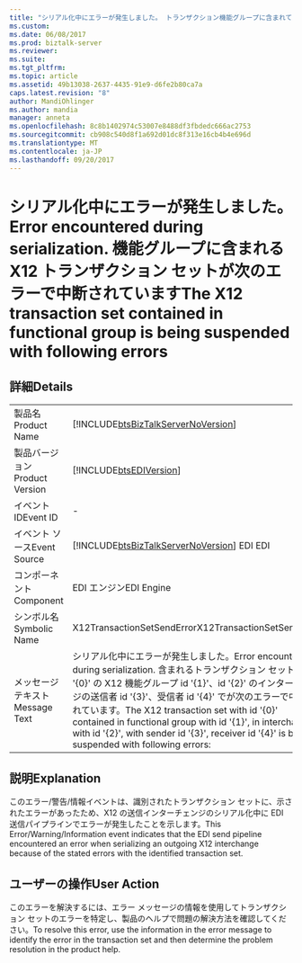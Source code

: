 ```yaml
---
title: "シリアル化中にエラーが発生しました。 トランザクション機能グループに含まれているセットは、次のエラーで中断されていますが、X12 |Microsoft ドキュメント"
ms.custom: 
ms.date: 06/08/2017
ms.prod: biztalk-server
ms.reviewer: 
ms.suite: 
ms.tgt_pltfrm: 
ms.topic: article
ms.assetid: 49b13038-2637-4435-91e9-d6fe2b80ca7a
caps.latest.revision: "8"
author: MandiOhlinger
ms.author: mandia
manager: anneta
ms.openlocfilehash: 8c8b1402974c53007e8488df3fbdedc666ac2753
ms.sourcegitcommit: cb908c540d8f1a692d01dc8f313e16cb4b4e696d
ms.translationtype: MT
ms.contentlocale: ja-JP
ms.lasthandoff: 09/20/2017
---
```

# <a name="error-encountered-during-serialization-the-x12-transaction-set-contained-in-functional-group-is-being-suspended-with-following-errors"></a><span data-ttu-id="46dc1-103">シリアル化中にエラーが発生しました。</span><span class="sxs-lookup"><span data-stu-id="46dc1-103">Error encountered during serialization.</span></span> <span data-ttu-id="46dc1-104">機能グループに含まれる X12 トランザクション セットが次のエラーで中断されています</span><span class="sxs-lookup"><span data-stu-id="46dc1-104">The X12 transaction set contained in functional group is being suspended with following errors</span></span>
## <a name="details"></a><span data-ttu-id="46dc1-105">詳細</span><span class="sxs-lookup"><span data-stu-id="46dc1-105">Details</span></span>  
  
|||  
|-|-|  
|<span data-ttu-id="46dc1-106">製品名</span><span class="sxs-lookup"><span data-stu-id="46dc1-106">Product Name</span></span>|[!INCLUDE[btsBizTalkServerNoVersion](../includes/btsbiztalkservernoversion-md.md)]|  
|<span data-ttu-id="46dc1-107">製品バージョン</span><span class="sxs-lookup"><span data-stu-id="46dc1-107">Product Version</span></span>|[!INCLUDE[btsEDIVersion](../includes/btsediversion-md.md)]|  
|<span data-ttu-id="46dc1-108">イベント ID</span><span class="sxs-lookup"><span data-stu-id="46dc1-108">Event ID</span></span>|-|  
|<span data-ttu-id="46dc1-109">イベント ソース</span><span class="sxs-lookup"><span data-stu-id="46dc1-109">Event Source</span></span>|[!INCLUDE[btsBizTalkServerNoVersion](../includes/btsbiztalkservernoversion-md.md)]<span data-ttu-id="46dc1-110"> EDI</span><span class="sxs-lookup"><span data-stu-id="46dc1-110"> EDI</span></span>|  
|<span data-ttu-id="46dc1-111">コンポーネント</span><span class="sxs-lookup"><span data-stu-id="46dc1-111">Component</span></span>|<span data-ttu-id="46dc1-112">EDI エンジン</span><span class="sxs-lookup"><span data-stu-id="46dc1-112">EDI Engine</span></span>|  
|<span data-ttu-id="46dc1-113">シンボル名</span><span class="sxs-lookup"><span data-stu-id="46dc1-113">Symbolic Name</span></span>|<span data-ttu-id="46dc1-114">X12TransactionSetSendError</span><span class="sxs-lookup"><span data-stu-id="46dc1-114">X12TransactionSetSendError</span></span>|  
|<span data-ttu-id="46dc1-115">メッセージ テキスト</span><span class="sxs-lookup"><span data-stu-id="46dc1-115">Message Text</span></span>|<span data-ttu-id="46dc1-116">シリアル化中にエラーが発生しました。</span><span class="sxs-lookup"><span data-stu-id="46dc1-116">Error encountered during serialization.</span></span> <span data-ttu-id="46dc1-117">含まれるトランザクション セット id '{0}' の X12 機能グループ id '{1}'、id '{2}' のインターチェンジの送信者 id '{3}'、受信者 id '{4}' でが次のエラーで中断されています。</span><span class="sxs-lookup"><span data-stu-id="46dc1-117">The X12 transaction set with id '{0}' contained in functional group with id '{1}', in interchange with id '{2}', with sender id '{3}', receiver id '{4}' is being suspended with following errors:</span></span>|  
  
## <a name="explanation"></a><span data-ttu-id="46dc1-118">説明</span><span class="sxs-lookup"><span data-stu-id="46dc1-118">Explanation</span></span>  
 <span data-ttu-id="46dc1-119">このエラー/警告/情報イベントは、識別されたトランザクション セットに、示されたエラーがあったため、X12 の送信インターチェンジのシリアル化中に EDI 送信パイプラインでエラーが発生したことを示します。</span><span class="sxs-lookup"><span data-stu-id="46dc1-119">This Error/Warning/Information event indicates that the EDI send pipeline encountered an error when serializing an outgoing X12 interchange because of the stated errors with the identified transaction set.</span></span>  
  
## <a name="user-action"></a><span data-ttu-id="46dc1-120">ユーザーの操作</span><span class="sxs-lookup"><span data-stu-id="46dc1-120">User Action</span></span>  
 <span data-ttu-id="46dc1-121">このエラーを解決するには、エラー メッセージの情報を使用してトランザクション セットのエラーを特定し、製品のヘルプで問題の解決方法を確認してください。</span><span class="sxs-lookup"><span data-stu-id="46dc1-121">To resolve this error, use the information in the error message to identify the error in the transaction set and then determine the problem resolution in the product help.</span></span>
